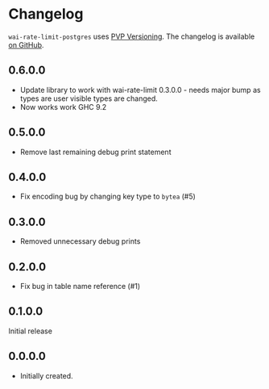 # Changelog

`wai-rate-limit-postgres` uses [PVP Versioning][1].
The changelog is available [on GitHub][2].

## 0.6.0.0

* Update library to work with wai-rate-limit 0.3.0.0 - needs major bump as types are user visible types are changed.
* Now works work GHC 9.2

## 0.5.0.0

* Remove last remaining debug print statement

## 0.4.0.0

* Fix encoding bug by changing key type to `bytea` (#5)

## 0.3.0.0

* Removed unnecessary debug prints

## 0.2.0.0

* Fix bug in table name reference (#1)

## 0.1.0.0

Initial release

## 0.0.0.0

* Initially created.

[1]: https://pvp.haskell.org
[2]: https://github.com/donatello/wai-rate-limit-postgres/releases
